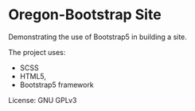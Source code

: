 # Oregon-Bootstrap Site

Demonstrating the use of Bootstrap5 in building a site.

The project uses: 
* SCSS
* HTML5, 
* Bootstrap5 framework

License: GNU GPLv3